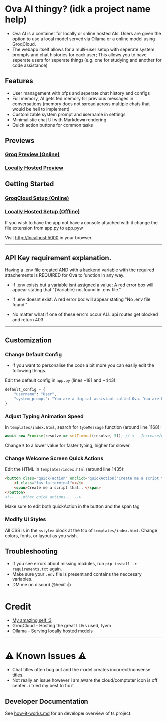# Ova AI thingy? (idk a project name help)

- Ova AI is a container for locally or online hosted AIs. Users are given the option to use a local model served via Ollama or a online model using GroqCloud. 
- The webapp itself allows for a multi-user setup with seperate system prompts and chat histories for each user; This allows you to have seperate users for seperate things (e.g. one for studying and another for code assistance)

## Features

- User management with pfps and seperate chat history and configs
- Full memory, AI gets fed memory for previous messages in conversations (memory does not spread across multiple chats that would be hell to implement)
- Customizable system prompt and username in settings
- Minimalistic chat UI with Markdown rendering
- Quick action buttons for common tasks

## Previews

### [Groq Preview (Online)](https://youtu.be/jQVNSS8ecNo)
### [Locally Hosted Preview](https://youtu.be/Nc7O_7pZ3Tg)

## Getting Started

### [GroqCloud Setup (Online)](groq-setup.md)

### [Locally Hosted Setup (Offline)](local-setup.md)

If you wish to have the app not have a console attached with it change the file extension from app.py to app.pyw

Visit [http://localhost:5000](http://localhost:5000) in your browser.

---

## API Key requirement explanation.
Having a .env file created AND with a backend variable with the required attachements is REQUIRED for Ova to function in any way.

- If .env exists but a variable isnt assigned a value: A red error box will appear stating that "{Variable} not found in .env file."

- If .env doesnt exist: A red error box will appear stating "No .env file found."

- No matter what if one of these errors occur ALL api routes get blocked and return 403. 

---

## Customization

### Change Default Config

- If you want to personalise the code a bit more you can easily edit the following things.

Edit the default config in `app.py` (lines ~181 and ~443):

```python
default_config = {
    "username": "User",
    "system_prompt": "You are a digital assistant called Ova. You are here to help me with my tasks. Use new lines for better readability."
}
```

### Adjust Typing Animation Speed

In `templates/index.html`, search for `typeMessage` function (around line 1168):

```javascript
await new Promise(resolve => setTimeout(resolve, 5)); // <-- Increase/decrease for speed
```

Change `5` to a lower value for faster typing, higher for slower.

### Change Welcome Screen Quick Actions

Edit the HTML in `templates/index.html` (around line 1435):

```html
<button class="quick-action" onclick="quickAction('Create me a script that ')">
    <i class="fas fa-terminal"></i>
    <span>Create me a script that...</span>
</button>
<!-- ...other quick actions... -->
```
Make sure to edit both quickAction in the button and the span tag

### Modify UI Styles

All CSS is in the `<style>` block at the top of `templates/index.html`. Change colors, fonts, or layout as you wish.

## Troubleshooting

- If you see errors about missing modules, run `pip install -r requirements.txt` again.
- Make sure your `.env` file is present and contains the neccesary variables.
- DM me on discord @hexif 👍

# Credit
- [My amazing self :3](https://hexif.vercel.app)
- GroqCloud - Hosting the great LLMs used, tyvm
- Ollama - Serving locally hosted models

---

# ⚠️ Known Issues ⚠️
- Chat titles often bug out and the model creates incorrect/nonsense titles.
- Not really an issue however i am aware the cloud/comptuter icon is off center.. i tried my best to fix it

## Developer Documentation

See [how-it-works.md](how-it-works.md) for an developer overview of ts project.
